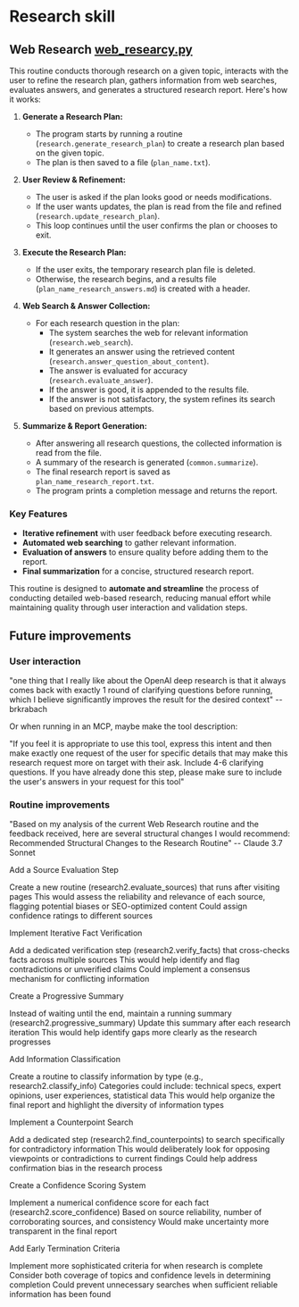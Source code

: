 # Research skill

## Web Research [web_researcy.py](./routines/web_research.py)

This routine conducts thorough research on a given topic, interacts with the
user to refine the research plan, gathers information from web searches,
evaluates answers, and generates a structured research report. Here's how it
works:

1. **Generate a Research Plan:**
   - The program starts by running a routine (`research.generate_research_plan`)
     to create a research plan based on the given topic.
   - The plan is then saved to a file (`plan_name.txt`).

2. **User Review & Refinement:**
   - The user is asked if the plan looks good or needs modifications.
   - If the user wants updates, the plan is read from the file and refined
     (`research.update_research_plan`).
   - This loop continues until the user confirms the plan or chooses to exit.

3. **Execute the Research Plan:**
   - If the user exits, the temporary research plan file is deleted.
   - Otherwise, the research begins, and a results file
     (`plan_name_research_answers.md`) is created with a header.

4. **Web Search & Answer Collection:**
   - For each research question in the plan:
     - The system searches the web for relevant information
       (`research.web_search`).
     - It generates an answer using the retrieved content
       (`research.answer_question_about_content`).
     - The answer is evaluated for accuracy (`research.evaluate_answer`).
     - If the answer is good, it is appended to the results file.
     - If the answer is not satisfactory, the system refines its search based on
       previous attempts.

5. **Summarize & Report Generation:**
   - After answering all research questions, the collected information is read
     from the file.
   - A summary of the research is generated (`common.summarize`).
   - The final research report is saved as `plan_name_research_report.txt`.
   - The program prints a completion message and returns the report.

### Key Features

- **Iterative refinement** with user feedback before executing research.
- **Automated web searching** to gather relevant information.
- **Evaluation of answers** to ensure quality before adding them to the report.
- **Final summarization** for a concise, structured research report.

This routine is designed to **automate and streamline** the process of
conducting detailed web-based research, reducing manual effort while maintaining
quality through user interaction and validation steps.

## Future improvements

### User interaction

"one thing that I really like about the OpenAI deep research is that it always comes back with exactly 1 round of clarifying questions before running, which I believe significantly improves the result for the desired context" -- brkrabach

Or when running in an MCP, maybe make the tool description:

"If you feel it is appropriate to use this tool, express this intent and then make exactly one request of the user for specific details that may make this research request more on target with their ask. Include 4-6 clarifying questions. If you have already done this step, please make sure to include the user's answers in your request for this tool"

### Routine improvements

"Based on my analysis of the current Web Research routine and the feedback received, here are several structural changes I would recommend:
Recommended Structural Changes to the Research Routine" -- Claude 3.7 Sonnet

Add a Source Evaluation Step

Create a new routine (research2.evaluate_sources) that runs after visiting pages
This would assess the reliability and relevance of each source, flagging potential biases or SEO-optimized content
Could assign confidence ratings to different sources

Implement Iterative Fact Verification

Add a dedicated verification step (research2.verify_facts) that cross-checks facts across multiple sources
This would help identify and flag contradictions or unverified claims
Could implement a consensus mechanism for conflicting information

Create a Progressive Summary

Instead of waiting until the end, maintain a running summary (research2.progressive_summary)
Update this summary after each research iteration
This would help identify gaps more clearly as the research progresses

Add Information Classification

Create a routine to classify information by type (e.g., research2.classify_info)
Categories could include: technical specs, expert opinions, user experiences, statistical data
This would help organize the final report and highlight the diversity of information types

Implement a Counterpoint Search

Add a dedicated step (research2.find_counterpoints) to search specifically for contradictory information
This would deliberately look for opposing viewpoints or contradictions to current findings
Could help address confirmation bias in the research process

Create a Confidence Scoring System

Implement a numerical confidence score for each fact (research2.score_confidence)
Based on source reliability, number of corroborating sources, and consistency
Would make uncertainty more transparent in the final report

Add Early Termination Criteria

Implement more sophisticated criteria for when research is complete
Consider both coverage of topics and confidence levels in determining completion
Could prevent unnecessary searches when sufficient reliable information has been found

